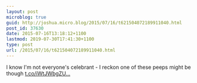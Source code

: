 ```yaml
---
layout: post
microblog: true
guid: http://joshua.micro.blog/2015/07/16/t621504072189911040.html
post_id: 37630
date: 2015-07-16T13:18:12+1100
lastmod: 2019-07-30T17:41:30+1100
type: post
url: /2015/07/16/t621504072189911040.html
---
```

I know I'm not everyone's celebrant - I reckon one of these peeps might be though [t.co/iWtJWbgZU...](http://t.co/iWtJWbgZUt)
